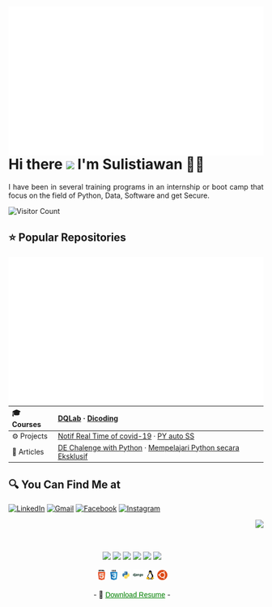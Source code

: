<img align='right' src = "https://github.com/Mazwan98/github-stats-transparent/blob/output/generated/overview.svg">

# Hi there <img src="https://github.com/TheDudeThatCode/TheDudeThatCode/blob/master/Assets/Hi.gif" width="30px"> I'm Sulistiawan 🧑🏻

<p align="justify">
  I have been in several training programs in an internship or boot camp that focus on the field of Python, Data, Software and get Secure.
</p>

<!-- ## 👁‍🗨 Visitors Count -->

![Visitor Count](https://profile-counter.glitch.me/{Mazwan98}/count.svg)

## ⭐ Popular Repositories

<img align='right' src = "https://github.com/Mazwan98/github-stats-transparent/blob/output/generated/languages.svg">

| 🎓 Courses | [DQLab](https://github.com/Mazwan98/DQLab) · [Dicoding](https://github.com/Mazwan98/Dicoding) |
|:--------|:--------------------|
| ⚙ Projects | [Notif Real Time of covid-19](https://github.com/Mazwan98/Notif_Real_Time_of_covid-19) · [PY auto SS](https://github.com/Mazwan98/pyautoss) | 
| 📝  Articles | [DE Chalenge with Python](https://sulistiawan.showwcase.com/show/17255/data-engineering-chalenge-with-python-ct-corp-x-dqlab) · [Mempelajari Python secara Eksklusif](https://sulistiawan.showwcase.com/show/14887/mempelajari-python-secara-eksklusif) | 

<!-- ## 📃 Latest Articles -->
<!-- BLOG-POST-LIST:START 
 - [SPSS | Latest Statistical Analysis Software ?](https://www.belajarstatistik.com/blog/2022/12/29/spss-latest-statistical-analysis-software/)
 BLOG-POST-LIST:END -->



## 🔍 You Can Find Me at

<p>
  <a href="https://www.linkedin.com/in/sulistiawan" target="_blank"><img alt="LinkedIn" src="https://img.shields.io/badge/linkedin-%230077B5.svg?&style=for-the-badge&logo=linkedin&logoColor=white" /></a>  
  <a href="mailto:msulisstia@gmail.com" target="_blank"><img alt="Gmail" src="https://img.shields.io/badge/gmail-D14836?&style=for-the-badge&logo=gmail&logoColor=white"/></a>    
  <a href="https://www.facebook.com/sulistiawan.ap.1" target="_blank"><img alt="Facebook" src="https://img.shields.io/badge/facebook-%231877F2.svg?&style=for-the-badge&logo=facebook&logoColor=white" /></a>  
  <a href="https://www.instagram.com/wawan.sulisstia" target="_blank"><img alt="Instagram" src="https://img.shields.io/badge/instagram-%23E4405F.svg?&style=for-the-badge&logo=instagram&logoColor=white" /></a>  
<!--   <a href="https://twitter.com/my_arist" target="_blank"><img alt="Twitter" src="https://img.shields.io/badge/twitter-%231DA1F2.svg?&style=for-the-badge&logo=twitter&logoColor=white" /></a>   
  <a href="https://wa.me/" target="_blank"><img alt="WhatsApp" src="https://img.shields.io/badge/WhatsApp-25D366?style=for-the-badge&logo=whatsapp&logoColor=white" /></a>  -->
<!--  <a href="https://www.kaggle.com/myarist" target="_blank"><img alt="Medium" src="https://img.shields.io/badge/Kaggle-2C8EBB?&style=for-the-badge&logo=kaggle&logoColor=white" /></a>  -->
</p>

<img align="right" src="https://media0.giphy.com/media/f6hnhHkks8bk4jwjh3/giphy.gif" height="150px">

<br>
<br>


<h2></h2>
<div class="flex-box px-15" align="center">
  <code><a href="https://www.credly.com/badges/b7db088e-b440-4ba3-9a14-445454da6949" target="_blank_"><img height="100" src="https://images.credly.com/size/340x340/images/a850079a-75bb-41e1-adae-dedfabcf597c/Professional_Certificate_-_IBM_Cybersecurity_Analyst.png"></a></code>
  <code><a href="https://www.credly.com/badges/5535f490-0e3d-4cce-95eb-bd3070b42176" target="_blank_"><img height="100" src="https://images.credly.com/size/340x340/images/ae2f5bae-b110-4ea1-8e26-77cf5f76c81e/GCC_badge_IT_Support_1000x1000.png"></a></code>
  <code><a href="https://www.credly.com/badges/f17dcdd8-92e9-4b59-91b9-3916e06e3451" target="_blank_"><img height="100" src="https://images.credly.com/size/340x340/images/efbdc0d6-b46e-4e3c-8cf8-2314d8a5b971/GCC_badge_python_1000x1000.png"></a></code>
  <code><a href="https://www.credly.com/badges/98b4ce02-ca41-480e-ba80-0b45383516e2" target="_blank_"><img height="100" src="https://images.credly.com/size/340x340/images/054913b2-e271-49a2-a1a4-9bf1c1f9a404/CyberEssentials.png"></a></code>
  <code><a href="https://www.credly.com/badges/99d71d5c-fc2d-4084-8739-8ecc6f22478c" target="_blank_"><img height="100" src="https://images.credly.com/size/340x340/images/73d80597-c0d6-471b-b857-a418535f6dd2/Sec_Breach_Case_Studies.png"></a></code>
  <code><a href="https://www.credly.com/badges/cf73a89a-1ba2-4d43-878d-747d6123690b" target="_blank_"><img height="100" src="https://images.credly.com/size/340x340/images/53f37f83-04a1-4935-9b1e-21a99cc6e1b2/CyberOpsAssoc.png"></a></code>
  </div>
  
  <br>
  
<div class="flex-box px-15" align="center">
<code><img height="20" src="https://raw.githubusercontent.com/github/explore/5c058a388828bb5fde0bcafd4bc867b5bb3f26f3/topics/html/html.png"></code>
<code><img height="20" src="https://raw.githubusercontent.com/github/explore/80688e429a7d4ef2fca1e82350fe8e3517d3494d/topics/css/css.png"></code>
<code><img height="20" src="https://raw.githubusercontent.com/github/explore/80688e429a7d4ef2fca1e82350fe8e3517d3494d/topics/python/python.png"></code>
<code><img height="20" src="https://raw.githubusercontent.com/github/explore/80688e429a7d4ef2fca1e82350fe8e3517d3494d/topics/django/django.png"></code>
<code><img height="20" src="https://raw.githubusercontent.com/github/explore/80688e429a7d4ef2fca1e82350fe8e3517d3494d/topics/linux/linux.png"></code>
<code><img height="20" src="https://raw.githubusercontent.com/github/explore/80688e429a7d4ef2fca1e82350fe8e3517d3494d/topics/ubuntu/ubuntu.png"></code>
</div>

<br>

<div class="flex-box px-15" align="center">
<!-- ### Get In Touch -->
 - 🌱 <a style="color: green !important; font-family: 'Maven Pro', sans-serif !important;" href="https://resume.showwcase.com/sulistiawan.pdf" target="_blank_">Download Resume</a> -
</div>
<h2></h2>


<!-- [![@sulistiawan's Holopin board](https://holopin.io/api/user/board?user=sulistiawan)](https://holopin.io/@sulistiawan) -->


<!--
**Mazwan98/Mazwan98** is a ✨ _special_ ✨ repository because its `README.md` (this file) appears on your GitHub profile.

Here are some ideas to get you started:

- 🔭 I’m currently working on ...
- 🌱 I’m currently learning ...
- 👯 I’m looking to collaborate on ...
- 🤔 I’m looking for help with ...
- 💬 Ask me about ...
- 📫 How to reach me: ...
- 😄 Pronouns: ...
- ⚡ Fun fact: ...

**I CREATE TUTORIAL IN YOUTUBE** https://www.youtube.com/
-->
